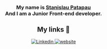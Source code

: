 
<h3 align="center">My name is <a href="https://patapau.dev/" target="_blank">Stanislau Patapau</a><br /> And I am a Junior Front-end developer.</h3>



<h2 align="center">My links 🔗</h2>

<p align="center">
  
  <a href="https://www.linkedin.com/in/stas-potapov-81ab17293/" target="_blank">
    <img alt="Linkedin" src="https://img.shields.io/badge/LinkedIn-0077B5?style=for-the-badge&logo=linkedin&logoColor=white">
  </a>
  <a href="https://patapau.dev/" target="_blank">
    <img alt="website" src="https://img.shields.io/badge/patapau.dev-FF6719?style=for-the-badge&logo=substack&logoColor=white">
  </a>
</p>

